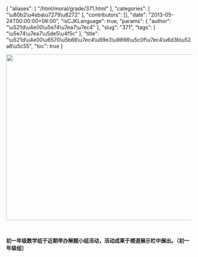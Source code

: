 {
    "aliases": [
        "/html/moral/grade/371.html"
    ],
    "categories": [
        "\u80b2\u4eba\u7279\u8272"
    ],
    "contributors": [],
    "date": "2013-05-24T00:00:00+08:00",
    "isCJKLanguage": true,
    "params": {
        "author": "\u521d\u4e00\u5e74\u7ea7\u7ec4"
    },
    "slug": "371",
    "tags": [
        "\u5e74\u7ea7\u5de5\u4f5c"
    ],
    "title": "\u521d\u4e00\u6570\u5b66\u7ec4\u89e3\u9898\u5c0f\u7ec4\u6d3b\u52a8\u5c55",
    "toc": true
}

<img
    src="https://cdn.tfls.online/mirror/full/cae61f7aa00c31044dc2ef80e9cff12b7c5e9e91.jpg"
    style="display:block;margin-left:auto;margin-right:auto;"
    decoding="async"
    fetchpriority="auto"
    loading="lazy"
    height="450"
    width="600"
/>

 

**初一年级数学组于近期举办解题小组活动，活动成果于楼道展示栏中展出。（初一年级组）**

